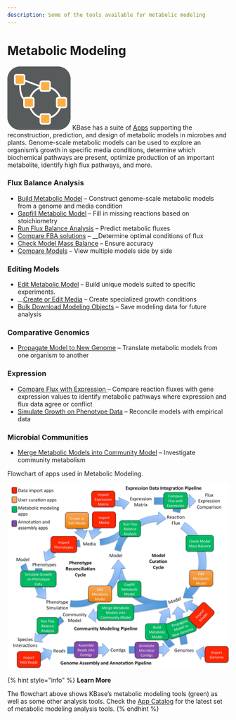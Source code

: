 ```yaml
---
description: Some of the tools available for metabolic modeling
---
```


# Metabolic Modeling

![](../../.gitbook/assets/model-icon.png) KBase has a suite of [Apps](https://kbase.us/applist/#Metabolic%20Modeling) supporting the reconstruction, prediction, and design of metabolic models in microbes and plants. Genome-scale metabolic models can be used to explore an organism’s growth in specific media conditions, determine which biochemical pathways are present, optimize production of an important metabolite, identify high flux pathways, and more.

### **Flux Balance Analysis**

* [Build Metabolic Model](https://kbase.us/applist/apps/fba_tools/build_metabolic_model/release) – Construct genome-scale metabolic models from a genome and media condition 
* [Gapfill Metabolic Model](https://kbase.us/applist/apps/fba_tools/gapfill_metabolic_model/release) – Fill in missing reactions based on stoichiometry
* [Run Flux Balance Analysis](https://kbase.us/applist/apps/fba_tools/run_flux_balance_analysis/release) – Predict metabolic fluxes
* [Compare FBA solutions](https://kbase.us/applist/apps/fba_tools/compare_fba_solutions/release) – __Determine optimal conditions of flux 
* [Check Model Mass Balance](https://kbase.us/applist/apps/fba_tools/check_model_mass_balance/release) – Ensure accuracy 
* [Compare Models](https://kbase.us/applist/apps/fba_tools/compare_models/release) – View multiple models side by side

### Editing Models

* [Edit Metabolic Model](https://kbase.us/applist/apps/fba_tools/edit_metabolic_model/release) – Build unique models suited to specific experiments. 
* \_\_[Create or Edit Media](https://kbase.us/applist/apps/fba_tools/edit_media/release) – Create specialized growth conditions
* [Bulk Download Modeling Objects](https://kbase.us/applist/apps/fba_tools/bulk_download_modeling_objects/release) – Save modeling data for future analysis 

### Comparative Genomics

* [Propagate Model to New Genome](https://kbase.us/applist/apps/fba_tools/propagate_model_to_new_genome/release) – Translate metabolic models from one organism to another

### Expression

* [Compare Flux with Expression ](https://kbase.us/applist/apps/fba_tools/compare_flux_with_expression/release)– Compare reaction fluxes with gene expression values to identify metabolic pathways where expression and flux data agree or conflict
* [Simulate Growth on Phenotype Data](https://kbase.us/applist/apps/fba_tools/simulate_growth_on_phenotype_data/release) – Reconcile models with empirical data

### **Microbial Communities**

* [Merge Metabolic Models into Community Model](https://kbase.us/applist/apps/fba_tools/merge_metabolic_models_into_community_model/release) – Investigate community metabolism 

Flowchart of apps used in Metabolic Modeling.

![](../../.gitbook/assets/modeling-flowchart.jpg)

{% hint style="info" %}
**Learn More**

The flowchart above shows KBase’s metabolic modeling tools \(green\) as well as some other analysis tools. Check the [App Catalog](https://kbase.us/applist/#Metabolic%20Modeling) for the latest set of metabolic modeling analysis tools.
{% endhint %}

